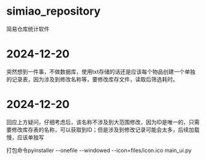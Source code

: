 # simiao_repository
简易仓库统计软件

# 2024-12-20
突然想到一件事，不做数据库，使用txt存储的话还是应该每个物品创建一个单独的记录表，因为涉及到修改名称等，要修改库存文件，读取后筛选耗时。
# 2024-12-20
回应上方疑问，仔细考虑后，该名称不涉及到大范围修改，因为ID是唯一的，只需要修改库存表的名称，可以获取到ID；但是涉及到修改记录可能会太多，后续加载慢，应该单独写

打包命令pyinstaller --onefile --windowed --icon=files/icon.ico main_ui.py